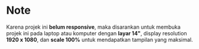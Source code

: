 # Note
Karena projek ini **belum responsive**, maka disarankan untuk membuka projek ini pada laptop atau komputer dengan **layar 14"**, display resolution **1920 x 1080**, dan **scale 100%** untuk mendapatkan tampilan yang maksimal.